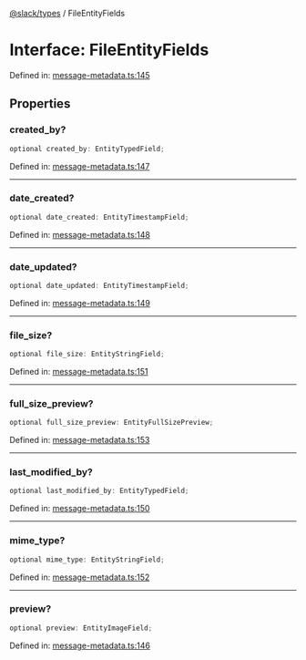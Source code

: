 [@slack/types](../index.md) / FileEntityFields

# Interface: FileEntityFields

Defined in: [message-metadata.ts:145](https://github.com/slackapi/node-slack-sdk/blob/main/packages/types/src/message-metadata.ts#L145)

## Properties

### created\_by?

```ts
optional created_by: EntityTypedField;
```

Defined in: [message-metadata.ts:147](https://github.com/slackapi/node-slack-sdk/blob/main/packages/types/src/message-metadata.ts#L147)

***

### date\_created?

```ts
optional date_created: EntityTimestampField;
```

Defined in: [message-metadata.ts:148](https://github.com/slackapi/node-slack-sdk/blob/main/packages/types/src/message-metadata.ts#L148)

***

### date\_updated?

```ts
optional date_updated: EntityTimestampField;
```

Defined in: [message-metadata.ts:149](https://github.com/slackapi/node-slack-sdk/blob/main/packages/types/src/message-metadata.ts#L149)

***

### file\_size?

```ts
optional file_size: EntityStringField;
```

Defined in: [message-metadata.ts:151](https://github.com/slackapi/node-slack-sdk/blob/main/packages/types/src/message-metadata.ts#L151)

***

### full\_size\_preview?

```ts
optional full_size_preview: EntityFullSizePreview;
```

Defined in: [message-metadata.ts:153](https://github.com/slackapi/node-slack-sdk/blob/main/packages/types/src/message-metadata.ts#L153)

***

### last\_modified\_by?

```ts
optional last_modified_by: EntityTypedField;
```

Defined in: [message-metadata.ts:150](https://github.com/slackapi/node-slack-sdk/blob/main/packages/types/src/message-metadata.ts#L150)

***

### mime\_type?

```ts
optional mime_type: EntityStringField;
```

Defined in: [message-metadata.ts:152](https://github.com/slackapi/node-slack-sdk/blob/main/packages/types/src/message-metadata.ts#L152)

***

### preview?

```ts
optional preview: EntityImageField;
```

Defined in: [message-metadata.ts:146](https://github.com/slackapi/node-slack-sdk/blob/main/packages/types/src/message-metadata.ts#L146)
